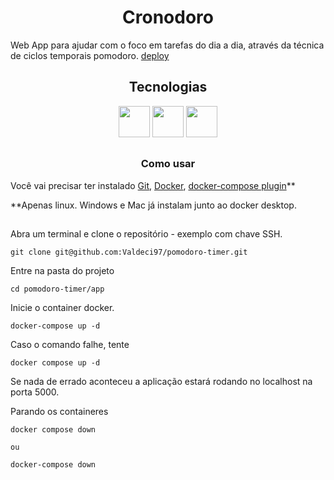 # <div align="center">Cronodoro</div>

Web App para ajudar com o foco em tarefas do dia a dia, através da técnica de ciclos temporais pomodoro. [deploy](https://cronodoro.netlify.app/)

## <div align="center">Tecnologias</div>

<div align="center">
  <img src="https://cdn.jsdelivr.net/gh/devicons/devicon/icons/svelte/svelte-original.svg" width="50px" />
  <img src="https://cdn.jsdelivr.net/gh/devicons/devicon/icons/typescript/typescript-original.svg" width="50px" />
  <img src="https://cdn.jsdelivr.net/gh/devicons/devicon/icons/docker/docker-original.svg" width="50px" />
</div>

##

### <div align="center">Como usar</div>

Você vai precisar ter instalado [Git](https://git-scm.com/), [Docker](https://docs.docker.com/engine/install/), [docker-compose plugin](https://docs.docker.com/compose/install/)\*\*

\*\*Apenas linux. Windows e Mac já instalam junto ao docker desktop.

##

Abra um terminal e clone o repositório - exemplo com chave SSH.
```
git clone git@github.com:Valdeci97/pomodoro-timer.git
```

Entre na pasta do projeto
```
cd pomodoro-timer/app
```

Inicie o container docker.

```
docker-compose up -d
```

Caso o comando falhe, tente

```
docker compose up -d
```

Se nada de errado aconteceu a aplicação estará rodando no localhost na porta 5000.

Parando os containeres

```
docker compose down

ou

docker-compose down
```
